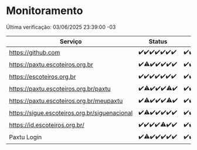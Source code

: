 # Monitoramento

Última verificação: 03/06/2025 23:39:00 -03

|Serviço|Status|Últimas 24h|
|---|---|---|
|https://github.com|<span title="2025-05-28: OK=23">✔️</span><span title="2025-05-29: OK=23">✔️</span><span title="2025-05-30: OK=23">✔️</span><span title="2025-05-31: OK=23">✔️</span><span title="2025-06-01: OK=22">✔️</span><span title="2025-06-02: OK=23">✔️</span><span title="2025-06-03: OK=2">✔️</span>|<span title="03/06/2025 00:39:00 -03 : 200">✔️</span><span title="03/06/2025 01:16:00 -03 : 200">✔️</span><span title="03/06/2025 02:10:00 -03 : 200">✔️</span><span title="03/06/2025 03:14:00 -03 : 200">✔️</span><span title="03/06/2025 04:10:00 -03 : 200">✔️</span><span title="03/06/2025 05:14:00 -03 : 200">✔️</span><span title="03/06/2025 06:10:00 -03 : 200">✔️</span><span title="03/06/2025 07:10:00 -03 : 200">✔️</span><span title="03/06/2025 08:08:00 -03 : 200">✔️</span><span title="03/06/2025 09:18:00 -03 : 200">✔️</span><span title="03/06/2025 10:26:00 -03 : 200">✔️</span><span title="03/06/2025 11:10:00 -03 : 200">✔️</span><span title="03/06/2025 12:10:00 -03 : 200">✔️</span><span title="03/06/2025 13:13:00 -03 : 200">✔️</span><span title="03/06/2025 14:09:00 -03 : 200">✔️</span><span title="03/06/2025 15:13:00 -03 : 200">✔️</span><span title="03/06/2025 16:07:00 -03 : 200">✔️</span><span title="03/06/2025 17:10:00 -03 : 200">✔️</span><span title="03/06/2025 18:10:00 -03 : 503">❌</span><span title="03/06/2025 19:09:00 -03 : 200">✔️</span><span title="03/06/2025 20:09:00 -03 : 200">✔️</span><span title="03/06/2025 21:49:00 -03 : 200">✔️</span><span title="03/06/2025 23:39:00 -03 : 200">✔️</span>|
|https://paxtu.escoteiros.org.br|<span title="2025-05-28: OK=23">✔️</span><span title="2025-05-29: OK=22, Falhas=1">⚠️</span><span title="2025-05-30: OK=23">✔️</span><span title="2025-05-31: OK=23">✔️</span><span title="2025-06-01: OK=22">✔️</span><span title="2025-06-02: OK=23">✔️</span><span title="2025-06-03: OK=2">✔️</span>|<span title="03/06/2025 00:39:00 -03 : 200">✔️</span><span title="03/06/2025 01:16:00 -03 : 200">✔️</span><span title="03/06/2025 02:10:00 -03 : 200">✔️</span><span title="03/06/2025 03:14:00 -03 : 200">✔️</span><span title="03/06/2025 04:10:00 -03 : 200">✔️</span><span title="03/06/2025 05:14:00 -03 : 200">✔️</span><span title="03/06/2025 06:10:00 -03 : 200">✔️</span><span title="03/06/2025 07:10:00 -03 : 200">✔️</span><span title="03/06/2025 08:08:00 -03 : 200">✔️</span><span title="03/06/2025 09:18:00 -03 : 200">✔️</span><span title="03/06/2025 10:26:00 -03 : 200">✔️</span><span title="03/06/2025 11:10:00 -03 : 200">✔️</span><span title="03/06/2025 12:10:00 -03 : 200">✔️</span><span title="03/06/2025 13:13:00 -03 : 200">✔️</span><span title="03/06/2025 14:09:00 -03 : 200">✔️</span><span title="03/06/2025 15:13:00 -03 : 200">✔️</span><span title="03/06/2025 16:07:00 -03 : 200">✔️</span><span title="03/06/2025 17:10:00 -03 : 200">✔️</span><span title="03/06/2025 18:10:00 -03 : 200">✔️</span><span title="03/06/2025 19:09:00 -03 : 200">✔️</span><span title="03/06/2025 20:09:00 -03 : 200">✔️</span><span title="03/06/2025 21:49:00 -03 : 0">❌</span><span title="03/06/2025 23:39:00 -03 : 200">✔️</span>|
|https://escoteiros.org.br|<span title="2025-05-28: OK=23">✔️</span><span title="2025-05-29: OK=23">✔️</span><span title="2025-05-30: OK=23">✔️</span><span title="2025-05-31: OK=23">✔️</span><span title="2025-06-01: OK=22">✔️</span><span title="2025-06-02: OK=23">✔️</span><span title="2025-06-03: OK=2">✔️</span>|<span title="03/06/2025 00:39:00 -03 : 200">✔️</span><span title="03/06/2025 01:16:00 -03 : 200">✔️</span><span title="03/06/2025 02:10:00 -03 : 200">✔️</span><span title="03/06/2025 03:14:00 -03 : 200">✔️</span><span title="03/06/2025 04:10:00 -03 : 200">✔️</span><span title="03/06/2025 05:14:00 -03 : 200">✔️</span><span title="03/06/2025 06:10:00 -03 : 200">✔️</span><span title="03/06/2025 07:10:00 -03 : 200">✔️</span><span title="03/06/2025 08:08:00 -03 : 200">✔️</span><span title="03/06/2025 09:18:00 -03 : 200">✔️</span><span title="03/06/2025 10:26:00 -03 : 200">✔️</span><span title="03/06/2025 11:10:00 -03 : 200">✔️</span><span title="03/06/2025 12:10:00 -03 : 200">✔️</span><span title="03/06/2025 13:13:00 -03 : 200">✔️</span><span title="03/06/2025 14:09:00 -03 : 200">✔️</span><span title="03/06/2025 15:13:00 -03 : 200">✔️</span><span title="03/06/2025 16:07:00 -03 : 200">✔️</span><span title="03/06/2025 17:10:00 -03 : 200">✔️</span><span title="03/06/2025 18:10:00 -03 : 200">✔️</span><span title="03/06/2025 19:09:00 -03 : 200">✔️</span><span title="03/06/2025 20:09:00 -03 : 200">✔️</span><span title="03/06/2025 21:49:00 -03 : 200">✔️</span><span title="03/06/2025 23:39:00 -03 : 200">✔️</span>|
|https://paxtu.escoteiros.org.br/paxtu|<span title="2025-05-28: OK=23">✔️</span><span title="2025-05-29: OK=22, Falhas=1">⚠️</span><span title="2025-05-30: OK=23">✔️</span><span title="2025-05-31: OK=23">✔️</span><span title="2025-06-01: OK=22">✔️</span><span title="2025-06-02: OK=22, Falhas=1">⚠️</span><span title="2025-06-03: OK=2">✔️</span>|<span title="03/06/2025 00:39:00 -03 : 200">✔️</span><span title="03/06/2025 01:16:00 -03 : 200">✔️</span><span title="03/06/2025 02:10:00 -03 : 200">✔️</span><span title="03/06/2025 03:14:00 -03 : 200">✔️</span><span title="03/06/2025 04:10:00 -03 : 200">✔️</span><span title="03/06/2025 05:14:00 -03 : 200">✔️</span><span title="03/06/2025 06:10:00 -03 : 200">✔️</span><span title="03/06/2025 07:10:00 -03 : 200">✔️</span><span title="03/06/2025 08:08:00 -03 : 200">✔️</span><span title="03/06/2025 09:18:00 -03 : 200">✔️</span><span title="03/06/2025 10:26:00 -03 : 200">✔️</span><span title="03/06/2025 11:10:00 -03 : 200">✔️</span><span title="03/06/2025 12:10:00 -03 : 200">✔️</span><span title="03/06/2025 13:13:00 -03 : 200">✔️</span><span title="03/06/2025 14:09:00 -03 : 200">✔️</span><span title="03/06/2025 15:13:00 -03 : 200">✔️</span><span title="03/06/2025 16:07:00 -03 : 200">✔️</span><span title="03/06/2025 17:11:00 -03 : 200">✔️</span><span title="03/06/2025 18:10:00 -03 : 200">✔️</span><span title="03/06/2025 19:09:00 -03 : 200">✔️</span><span title="03/06/2025 20:09:00 -03 : 200">✔️</span><span title="03/06/2025 21:49:00 -03 : 200">✔️</span><span title="03/06/2025 23:39:00 -03 : 200">✔️</span>|
|https://paxtu.escoteiros.org.br/meupaxtu|<span title="2025-05-28: OK=23">✔️</span><span title="2025-05-29: OK=22, Falhas=1">⚠️</span><span title="2025-05-30: OK=23">✔️</span><span title="2025-05-31: OK=23">✔️</span><span title="2025-06-01: OK=22">✔️</span><span title="2025-06-02: OK=21, Falhas=2">⚠️</span><span title="2025-06-03: OK=2">✔️</span>|<span title="03/06/2025 00:39:00 -03 : 200">✔️</span><span title="03/06/2025 01:16:00 -03 : 200">✔️</span><span title="03/06/2025 02:10:00 -03 : 200">✔️</span><span title="03/06/2025 03:14:00 -03 : 200">✔️</span><span title="03/06/2025 04:10:00 -03 : 200">✔️</span><span title="03/06/2025 05:14:00 -03 : 200">✔️</span><span title="03/06/2025 06:10:00 -03 : 200">✔️</span><span title="03/06/2025 07:10:00 -03 : 200">✔️</span><span title="03/06/2025 08:08:00 -03 : 200">✔️</span><span title="03/06/2025 09:18:00 -03 : 200">✔️</span><span title="03/06/2025 10:26:00 -03 : 200">✔️</span><span title="03/06/2025 11:10:00 -03 : 200">✔️</span><span title="03/06/2025 12:10:00 -03 : 200">✔️</span><span title="03/06/2025 13:13:00 -03 : 200">✔️</span><span title="03/06/2025 14:09:00 -03 : 200">✔️</span><span title="03/06/2025 15:13:00 -03 : 200">✔️</span><span title="03/06/2025 16:07:00 -03 : 200">✔️</span><span title="03/06/2025 17:11:00 -03 : 200">✔️</span><span title="03/06/2025 18:10:00 -03 : 200">✔️</span><span title="03/06/2025 19:09:00 -03 : 200">✔️</span><span title="03/06/2025 20:09:00 -03 : 200">✔️</span><span title="03/06/2025 21:49:00 -03 : 200">✔️</span><span title="03/06/2025 23:39:00 -03 : 200">✔️</span>|
|https://sigue.escoteiros.org.br/siguenacional|<span title="2025-05-28: OK=23">✔️</span><span title="2025-05-29: OK=22, Falhas=1">⚠️</span><span title="2025-05-30: OK=23">✔️</span><span title="2025-05-31: OK=23">✔️</span><span title="2025-06-01: OK=22">✔️</span><span title="2025-06-02: OK=23">✔️</span><span title="2025-06-03: OK=2">✔️</span>|<span title="03/06/2025 00:39:00 -03 : 200">✔️</span><span title="03/06/2025 01:16:00 -03 : 200">✔️</span><span title="03/06/2025 02:10:00 -03 : 200">✔️</span><span title="03/06/2025 03:14:00 -03 : 200">✔️</span><span title="03/06/2025 04:10:00 -03 : 200">✔️</span><span title="03/06/2025 05:14:00 -03 : 200">✔️</span><span title="03/06/2025 06:10:00 -03 : 200">✔️</span><span title="03/06/2025 07:10:00 -03 : 200">✔️</span><span title="03/06/2025 08:08:00 -03 : 200">✔️</span><span title="03/06/2025 09:18:00 -03 : 200">✔️</span><span title="03/06/2025 10:26:00 -03 : 200">✔️</span><span title="03/06/2025 11:10:00 -03 : 200">✔️</span><span title="03/06/2025 12:10:00 -03 : 200">✔️</span><span title="03/06/2025 13:13:00 -03 : 200">✔️</span><span title="03/06/2025 14:09:00 -03 : 200">✔️</span><span title="03/06/2025 15:13:00 -03 : 200">✔️</span><span title="03/06/2025 16:07:00 -03 : 200">✔️</span><span title="03/06/2025 17:11:00 -03 : 200">✔️</span><span title="03/06/2025 18:10:00 -03 : 200">✔️</span><span title="03/06/2025 19:09:00 -03 : 200">✔️</span><span title="03/06/2025 20:09:00 -03 : 200">✔️</span><span title="03/06/2025 21:49:00 -03 : 200">✔️</span><span title="03/06/2025 23:39:00 -03 : 200">✔️</span>|
|https://id.escoteiros.org.br/|<span title="2025-05-28: OK=23">✔️</span><span title="2025-05-29: OK=23">✔️</span><span title="2025-05-30: OK=23">✔️</span><span title="2025-05-31: OK=23">✔️</span><span title="2025-06-01: OK=21, Falhas=1">⚠️</span><span title="2025-06-02: OK=23">✔️</span><span title="2025-06-03: OK=2">✔️</span>|<span title="03/06/2025 00:39:00 -03 : 200">✔️</span><span title="03/06/2025 01:16:00 -03 : 200">✔️</span><span title="03/06/2025 02:10:00 -03 : 200">✔️</span><span title="03/06/2025 03:14:00 -03 : 200">✔️</span><span title="03/06/2025 04:10:00 -03 : 200">✔️</span><span title="03/06/2025 05:14:00 -03 : 200">✔️</span><span title="03/06/2025 06:11:00 -03 : 200">✔️</span><span title="03/06/2025 07:10:00 -03 : 200">✔️</span><span title="03/06/2025 08:08:00 -03 : 200">✔️</span><span title="03/06/2025 09:18:00 -03 : 200">✔️</span><span title="03/06/2025 10:26:00 -03 : 200">✔️</span><span title="03/06/2025 11:10:00 -03 : 200">✔️</span><span title="03/06/2025 12:10:00 -03 : 200">✔️</span><span title="03/06/2025 13:13:00 -03 : 200">✔️</span><span title="03/06/2025 14:09:00 -03 : 200">✔️</span><span title="03/06/2025 15:13:00 -03 : 200">✔️</span><span title="03/06/2025 16:07:00 -03 : 200">✔️</span><span title="03/06/2025 17:11:00 -03 : 200">✔️</span><span title="03/06/2025 18:10:00 -03 : 200">✔️</span><span title="03/06/2025 19:09:00 -03 : 200">✔️</span><span title="03/06/2025 20:09:00 -03 : 200">✔️</span><span title="03/06/2025 21:49:00 -03 : 200">✔️</span><span title="03/06/2025 23:39:00 -03 : 200">✔️</span>|
|Paxtu Login|<span title="2025-05-28: OK=23">✔️</span><span title="2025-05-29: OK=22, Falhas=1">⚠️</span><span title="2025-05-30: OK=23">✔️</span><span title="2025-05-31: OK=23">✔️</span><span title="2025-06-01: OK=22">✔️</span><span title="2025-06-02: OK=23">✔️</span><span title="2025-06-03: OK=2">✔️</span>|<span title="03/06/2025 00:39:00 -03 : 200">✔️</span><span title="03/06/2025 01:16:00 -03 : 200">✔️</span><span title="03/06/2025 02:10:00 -03 : 200">✔️</span><span title="03/06/2025 03:14:00 -03 : 200">✔️</span><span title="03/06/2025 04:10:00 -03 : 200">✔️</span><span title="03/06/2025 05:14:00 -03 : 200">✔️</span><span title="03/06/2025 06:11:00 -03 : 200">✔️</span><span title="03/06/2025 07:10:00 -03 : 200">✔️</span><span title="03/06/2025 08:08:00 -03 : 200">✔️</span><span title="03/06/2025 09:18:00 -03 : 200">✔️</span><span title="03/06/2025 10:26:00 -03 : 200">✔️</span><span title="03/06/2025 11:10:00 -03 : 200">✔️</span><span title="03/06/2025 12:10:00 -03 : 200">✔️</span><span title="03/06/2025 13:13:00 -03 : 200">✔️</span><span title="03/06/2025 14:09:00 -03 : 200">✔️</span><span title="03/06/2025 15:13:00 -03 : 200">✔️</span><span title="03/06/2025 16:07:00 -03 : 200">✔️</span><span title="03/06/2025 17:11:00 -03 : 200">✔️</span><span title="03/06/2025 18:10:00 -03 : 200">✔️</span><span title="03/06/2025 19:09:00 -03 : 200">✔️</span><span title="03/06/2025 20:09:00 -03 : 200">✔️</span><span title="03/06/2025 21:49:00 -03 : 200">✔️</span><span title="03/06/2025 23:39:00 -03 : 200">✔️</span>|
